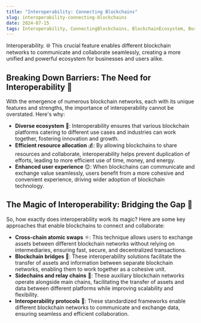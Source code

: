 ```yaml
---
title: "Interoperability: Connecting Blockchains"
slug: interoperability-connecting-blockchains
date: 2024-07-15
tags: Interoperability, ConnectingBlockchains, BlockchainEcosystem, BusinessGrowth, StrategicInnovation
---
```


Interoperability. 🌐 This crucial feature enables different blockchain networks to communicate and collaborate seamlessly, creating a more unified and powerful ecosystem for businesses and users alike.

## Breaking Down Barriers: The Need for Interoperability 🔗

With the emergence of numerous blockchain networks, each with its unique features and strengths, the importance of interoperability cannot be overstated. Here's why:

- **Diverse ecosystem** 🌈: Interoperability ensures that various blockchain platforms catering to different use cases and industries can work together, fostering innovation and growth.
- **Efficient resource allocation** 💰: By allowing blockchains to share resources and collaborate, interoperability helps prevent duplication of efforts, leading to more efficient use of time, money, and energy.
- **Enhanced user experience** 😊: When blockchains can communicate and exchange value seamlessly, users benefit from a more cohesive and convenient experience, driving wider adoption of blockchain technology.

## The Magic of Interoperability: Bridging the Gap 🌉

So, how exactly does interoperability work its magic? Here are some key approaches that enable blockchains to connect and collaborate:

- **Cross-chain atomic swaps** ⚛️: This technique allows users to exchange assets between different blockchain networks without relying on intermediaries, ensuring fast, secure, and decentralized transactions.
- **Blockchain bridges** 🌉: These interoperability solutions facilitate the transfer of assets and information between separate blockchain networks, enabling them to work together as a cohesive unit.
- **Sidechains and relay chains** 🔗: These auxiliary blockchain networks operate alongside main chains, facilitating the transfer of assets and data between different platforms while improving scalability and flexibility.
- **Interoperability protocols** 🔧: These standardized frameworks enable different blockchain networks to communicate and exchange data, ensuring seamless and efficient collaboration.